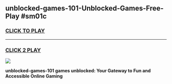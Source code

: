 
## unblocked-games-101-Unblocked-Games-Free-Play #sm01c
<h3>
<a href="https://us.freeplayer.one?title=unblocked-games-101&ref=9M">CLICK TO PLAY</a></h3>
<hr>

<h3>
<a href="https://us.freeplayer.one?title=unblocked-games-101&ref=9M">CLICK 2 PLAY</a>
  
</h3>

<a href="https://us.freeplayer.one?title=unblocked-games-101&ref=9M"><img src="https://clearcache.store/games.png"></a>


**unblocked-games-101 games unblocked: Your Gateway to Fun and Accessible Online Gaming**
